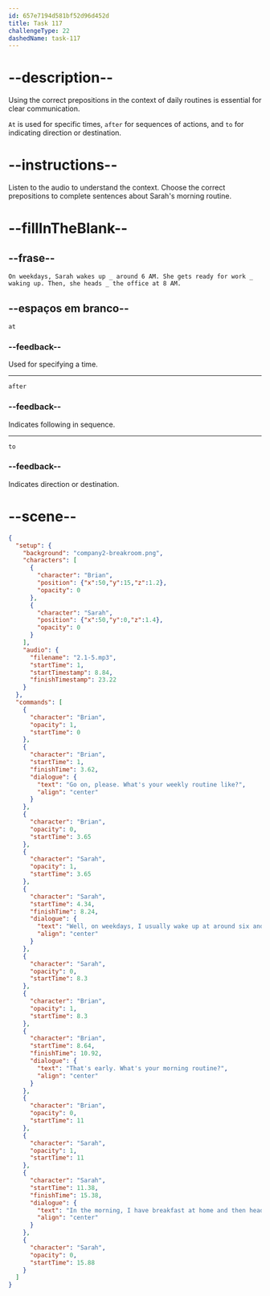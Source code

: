 ```yaml
---
id: 657e7194d581bf52d96d452d
title: Task 117
challengeType: 22
dashedName: task-117
---
```


<!-- Brian: Go on, please. What's your weekly routine like?
Sarah: Well, on weekdays, I usually wake up at around 6 to get ready for work.
Brian: That's early! What's your morning routine?
Sarah: In the morning, I have breakfast at home and then head to the office at 8. -->

# --description--

Using the correct prepositions in the context of daily routines is essential for clear communication.

`At` is used for specific times, `after` for sequences of actions, and `to` for indicating direction or destination.

# --instructions--

Listen to the audio to understand the context. Choose the correct prepositions to complete sentences about Sarah's morning routine.

# --fillInTheBlank--

## --frase--

`On weekdays, Sarah wakes up _ around 6 AM. She gets ready for work _ waking up. Then, she heads _ the office at 8 AM.`

## --espaços em branco--

`at`

### --feedback--

Used for specifying a time.

---

`after`

### --feedback--

Indicates following in sequence.

---

`to`

### --feedback--

Indicates direction or destination.

# --scene--

```json
{
  "setup": {
    "background": "company2-breakroom.png",
    "characters": [
      {
        "character": "Brian",
        "position": {"x":50,"y":15,"z":1.2},
        "opacity": 0
      },
      {
        "character": "Sarah",
        "position": {"x":50,"y":0,"z":1.4},
        "opacity": 0
      }
    ],
    "audio": {
      "filename": "2.1-5.mp3",
      "startTime": 1,
      "startTimestamp": 8.84,
      "finishTimestamp": 23.22
    }
  },
  "commands": [
    {
      "character": "Brian",
      "opacity": 1,
      "startTime": 0
    },
    {
      "character": "Brian",
      "startTime": 1,
      "finishTime": 3.62,
      "dialogue": {
        "text": "Go on, please. What's your weekly routine like?",
        "align": "center"
      }
    },
    {
      "character": "Brian",
      "opacity": 0,
      "startTime": 3.65
    },
    {
      "character": "Sarah",
      "opacity": 1,
      "startTime": 3.65
    },
    {
      "character": "Sarah",
      "startTime": 4.34,
      "finishTime": 8.24,
      "dialogue": {
        "text": "Well, on weekdays, I usually wake up at around six and get ready for work.",
        "align": "center"
      }
    },
    {
      "character": "Sarah",
      "opacity": 0,
      "startTime": 8.3
    },
    {
      "character": "Brian",
      "opacity": 1,
      "startTime": 8.3
    },
    {
      "character": "Brian",
      "startTime": 8.64,
      "finishTime": 10.92,
      "dialogue": {
        "text": "That's early. What's your morning routine?",
        "align": "center"
      }
    },
    {
      "character": "Brian",
      "opacity": 0,
      "startTime": 11
    },
    {
      "character": "Sarah",
      "opacity": 1,
      "startTime": 11
    },
    {
      "character": "Sarah",
      "startTime": 11.38,
      "finishTime": 15.38,
      "dialogue": {
        "text": "In the morning, I have breakfast at home and then head to the office at eight.",
        "align": "center"
      }
    },
    {
      "character": "Sarah",
      "opacity": 0,
      "startTime": 15.88
    }
  ]
}
```
